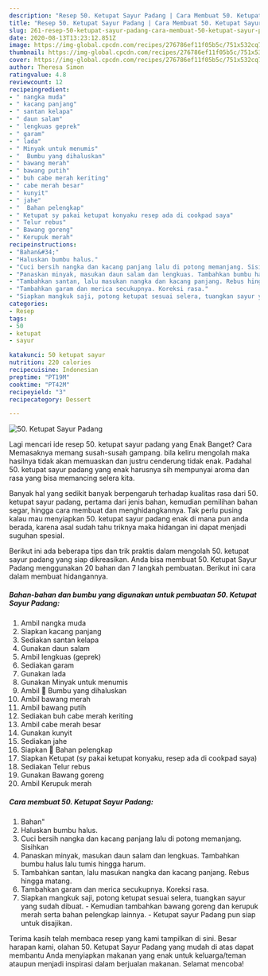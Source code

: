 ```yaml
---
description: "Resep 50. Ketupat Sayur Padang | Cara Membuat 50. Ketupat Sayur Padang Yang Sedap"
title: "Resep 50. Ketupat Sayur Padang | Cara Membuat 50. Ketupat Sayur Padang Yang Sedap"
slug: 261-resep-50-ketupat-sayur-padang-cara-membuat-50-ketupat-sayur-padang-yang-sedap
date: 2020-08-13T13:23:12.851Z
image: https://img-global.cpcdn.com/recipes/276786ef11f05b5c/751x532cq70/50-ketupat-sayur-padang-foto-resep-utama.jpg
thumbnail: https://img-global.cpcdn.com/recipes/276786ef11f05b5c/751x532cq70/50-ketupat-sayur-padang-foto-resep-utama.jpg
cover: https://img-global.cpcdn.com/recipes/276786ef11f05b5c/751x532cq70/50-ketupat-sayur-padang-foto-resep-utama.jpg
author: Theresa Simon
ratingvalue: 4.8
reviewcount: 12
recipeingredient:
- " nangka muda"
- " kacang panjang"
- " santan kelapa"
- " daun salam"
- " lengkuas geprek"
- " garam"
- " lada"
- " Minyak untuk menumis"
- "  Bumbu yang dihaluskan"
- " bawang merah"
- " bawang putih"
- " buh cabe merah keriting"
- " cabe merah besar"
- " kunyit"
- " jahe"
- "  Bahan pelengkap"
- " Ketupat sy pakai ketupat konyaku resep ada di cookpad saya"
- " Telur rebus"
- " Bawang goreng"
- " Kerupuk merah"
recipeinstructions:
- "Bahan&#34;"
- "Haluskan bumbu halus."
- "Cuci bersih nangka dan kacang panjang lalu di potong memanjang. Sisihkan"
- "Panaskan minyak, masukan daun salam dan lengkuas. Tambahkan bumbu halus lalu tumis hingga harum."
- "Tambahkan santan, lalu masukan nangka dan kacang panjang. Rebus hingga matang."
- "Tambahkan garam dan merica secukupnya. Koreksi rasa."
- "Siapkan mangkuk saji, potong ketupat sesuai selera, tuangkan sayur yang sudah dibuat. Kemudian tambahkan bawang goreng dan kerupuk merah serta bahan pelengkap lainnya. Ketupat sayur Padang pun siap untuk disajikan."
categories:
- Resep
tags:
- 50
- ketupat
- sayur

katakunci: 50 ketupat sayur 
nutrition: 220 calories
recipecuisine: Indonesian
preptime: "PT19M"
cooktime: "PT42M"
recipeyield: "3"
recipecategory: Dessert

---
```



![50. Ketupat Sayur Padang](https://img-global.cpcdn.com/recipes/276786ef11f05b5c/751x532cq70/50-ketupat-sayur-padang-foto-resep-utama.jpg)

Lagi mencari ide resep 50. ketupat sayur padang yang Enak Banget? Cara Memasaknya memang susah-susah gampang. bila keliru mengolah maka hasilnya tidak akan memuaskan dan justru cenderung tidak enak. Padahal 50. ketupat sayur padang yang enak harusnya sih mempunyai aroma dan rasa yang bisa memancing selera kita.

Banyak hal yang sedikit banyak berpengaruh terhadap kualitas rasa dari 50. ketupat sayur padang, pertama dari jenis bahan, kemudian pemilihan bahan segar, hingga cara membuat dan menghidangkannya. Tak perlu pusing kalau mau menyiapkan 50. ketupat sayur padang enak di mana pun anda berada, karena asal sudah tahu triknya maka hidangan ini dapat menjadi suguhan spesial.




Berikut ini ada beberapa tips dan trik praktis dalam mengolah 50. ketupat sayur padang yang siap dikreasikan. Anda bisa membuat 50. Ketupat Sayur Padang menggunakan 20 bahan dan 7 langkah pembuatan. Berikut ini cara dalam membuat hidangannya.

<!--inarticleads1-->

##### Bahan-bahan dan bumbu yang digunakan untuk pembuatan 50. Ketupat Sayur Padang:

1. Ambil  nangka muda
1. Siapkan  kacang panjang
1. Sediakan  santan kelapa
1. Gunakan  daun salam
1. Ambil  lengkuas (geprek)
1. Sediakan  garam
1. Gunakan  lada
1. Gunakan  Minyak untuk menumis
1. Ambil  🍃 Bumbu yang dihaluskan
1. Ambil  bawang merah
1. Ambil  bawang putih
1. Sediakan  buh cabe merah keriting
1. Ambil  cabe merah besar
1. Gunakan  kunyit
1. Sediakan  jahe
1. Siapkan  🍃 Bahan pelengkap
1. Siapkan  Ketupat (sy pakai ketupat konyaku, resep ada di cookpad saya)
1. Sediakan  Telur rebus
1. Gunakan  Bawang goreng
1. Ambil  Kerupuk merah




<!--inarticleads2-->

##### Cara membuat 50. Ketupat Sayur Padang:

1. Bahan&#34;
1. Haluskan bumbu halus.
1. Cuci bersih nangka dan kacang panjang lalu di potong memanjang. Sisihkan
1. Panaskan minyak, masukan daun salam dan lengkuas. Tambahkan bumbu halus lalu tumis hingga harum.
1. Tambahkan santan, lalu masukan nangka dan kacang panjang. Rebus hingga matang.
1. Tambahkan garam dan merica secukupnya. Koreksi rasa.
1. Siapkan mangkuk saji, potong ketupat sesuai selera, tuangkan sayur yang sudah dibuat. - Kemudian tambahkan bawang goreng dan kerupuk merah serta bahan pelengkap lainnya. - Ketupat sayur Padang pun siap untuk disajikan.




Terima kasih telah membaca resep yang kami tampilkan di sini. Besar harapan kami, olahan 50. Ketupat Sayur Padang yang mudah di atas dapat membantu Anda menyiapkan makanan yang enak untuk keluarga/teman ataupun menjadi inspirasi dalam berjualan makanan. Selamat mencoba!
